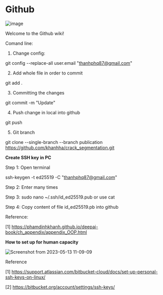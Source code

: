 # Github

![image](https://user-images.githubusercontent.com/22832922/139620243-13fe8415-0614-4015-bce0-99b117e4da7f.png)

Welcome to the Github wiki!

Comand line:

1. Change config:

git config --replace-all user.email "thanhphq87@gmail.com"

2. Add whole file in order to commit

git add .

3. Committing the changes

git commit -m "Update"

4. Push change in local into github

git push

5. Git branch

git clone --single-branch --branch publication https://github.com/khanhha/crack_segmentation.git

__Create SSH key in PC__

Step 1: Open terminal 

ssh-keygen -t ed25519 -C "thanhphq87@gmail.com"

Step 2: Enter many times

Step 3: sudo nano ~/.ssh/id_ed25519.pub or use cat

Step 4: Copy content of file id_ed25519.pb into github

Reference:

[1] https://phamdinhkhanh.github.io/deepai-book/ch_appendix/appendix_OOP.html

__How to set up for human capacity__

![Screenshot from 2023-05-13 11-09-09](https://github.com/ThanhPham1987/Github/assets/22832922/72e21793-b653-4a32-be33-978ea30600cb)


Reference

[1] https://support.atlassian.com/bitbucket-cloud/docs/set-up-personal-ssh-keys-on-linux/

[2] https://bitbucket.org/account/settings/ssh-keys/


